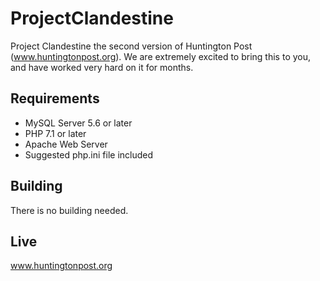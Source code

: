 # ProjectClandestine
Project Clandestine the second version of Huntington Post (www.huntingtonpost.org). We are extremely excited to bring this to you, and have worked very hard on it for months.

## Requirements
* MySQL Server 5.6 or later
* PHP 7.1 or later
* Apache Web Server
* Suggested php.ini file included

## Building
There is no building needed.

## Live
www.huntingtonpost.org
